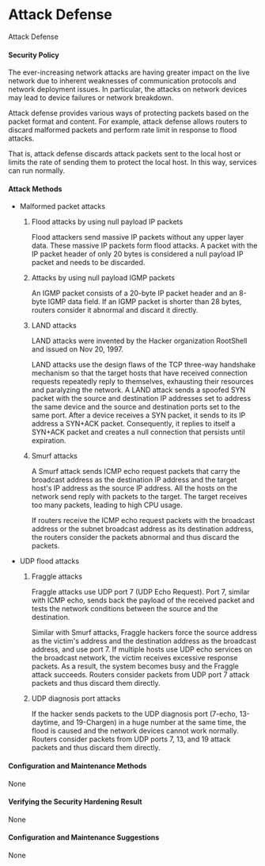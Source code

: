 Attack Defense
==============

Attack Defense

#### Security Policy

The ever-increasing network attacks are having greater impact on the live network due to inherent weaknesses of communication protocols and network deployment issues. In particular, the attacks on network devices may lead to device failures or network breakdown.

Attack defense provides various ways of protecting packets based on the packet format and content. For example, attack defense allows routers to discard malformed packets and perform rate limit in response to flood attacks.

That is, attack defense discards attack packets sent to the local host or limits the rate of sending them to protect the local host. In this way, services can run normally.


#### Attack Methods

* Malformed packet attacks
  
  1. Flood attacks by using null payload IP packets
     
     Flood attackers send massive IP packets without any upper layer data. These massive IP packets form flood attacks. A packet with the IP packet header of only 20 bytes is considered a null payload IP packet and needs to be discarded.
  2. Attacks by using null payload IGMP packets
     
     An IGMP packet consists of a 20-byte IP packet header and an 8-byte IGMP data field. If an IGMP packet is shorter than 28 bytes, routers consider it abnormal and discard it directly.
  3. LAND attacks
     
     LAND attacks were invented by the Hacker organization RootShell and issued on Nov 20, 1997.
     
     LAND attacks use the design flaws of the TCP three-way handshake mechanism so that the target hosts that have received connection requests repeatedly reply to themselves, exhausting their resources and paralyzing the network. A LAND attack sends a spoofed SYN packet with the source and destination IP addresses set to address the same device and the source and destination ports set to the same port. After a device receives a SYN packet, it sends to its IP address a SYN+ACK packet. Consequently, it replies to itself a SYN+ACK packet and creates a null connection that persists until expiration.
  4. Smurf attacks
     
     A Smurf attack sends ICMP echo request packets that carry the broadcast address as the destination IP address and the target host's IP address as the source IP address. All the hosts on the network send reply with packets to the target. The target receives too many packets, leading to high CPU usage.
     
     If routers receive the ICMP echo request packets with the broadcast address or the subnet broadcast address as its destination address, the routers consider the packets abnormal and thus discard the packets.
* UDP flood attacks
  
  1. Fraggle attacks
     
     Fraggle attacks use UDP port 7 (UDP Echo Request). Port 7, similar with ICMP echo, sends back the payload of the received packet and tests the network conditions between the source and the destination.
     
     Similar with Smurf attacks, Fraggle hackers force the source address as the victim's address and the destination address as the broadcast address, and use port 7. If multiple hosts use UDP echo services on the broadcast network, the victim receives excessive response packets. As a result, the system becomes busy and the Fraggle attack succeeds. Routers consider packets from UDP port 7 attack packets and thus discard them directly.
  2. UDP diagnosis port attacks
     
     If the hacker sends packets to the UDP diagnosis port (7-echo, 13-daytime, and 19-Chargen) in a huge number at the same time, the flood is caused and the network devices cannot work normally. Routers consider packets from UDP ports 7, 13, and 19 attack packets and thus discard them directly.

#### Configuration and Maintenance Methods

None


#### Verifying the Security Hardening Result

None


#### Configuration and Maintenance Suggestions

None